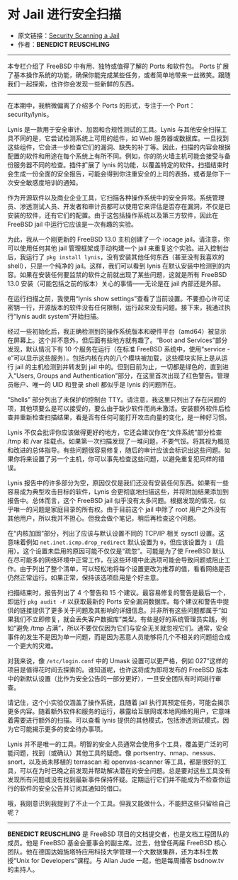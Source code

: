 # 对 Jail 进行安全扫描

- 原文链接：[Security Scanning a Jail](https://freebsdfoundation.org/wp-content/uploads/2021/07/Security-Scanning-a-Jail.pdf)
- 作者：**BENEDICT REUSCHLING**

---

本专栏介绍了 FreeBSD 中有用、独特或值得了解的 Ports 和软件包。 Ports 扩展了基本操作系统的功能，确保你能完成某些任务，或者简单地带来一丝微笑。跟随我们一起探索，也许你会发现一些新鲜的东西。

---

在本期中，我稍微偏离了介绍多个 Ports 的形式，专注于一个 Port：security/lynis。

Lynis 是一款用于安全审计、加固和合规性测试的工具。Lynis 与其他安全扫描工具不同的是，它尝试检测系统上可用的组件，如 Web 服务器或数据库。一旦找到这些组件，它会进一步检查它们的漏洞、缺失的补丁等。因此，扫描的内容会根据配置的软件和用途在每个系统上有所不同。例如，你的防火墙主机可能会接受与备份服务器不同的检查。插件扩展了 lynis 的功能，以覆盖特定的软件。扫描结束时会生成一份全面的安全报告，可能会得到你注重安全的上司的表扬，或者是你下一次安全敏感度培训的通知。

作为开源软件以及商业企业工具，它扫描各种操作系统中的安全异常。系统管理员、渗透测试人员、开发者和审计员都可以使用它来评估是否存在漏洞，不仅是已安装的软件，还有它们的配置。由于这包括操作系统以及第三方软件，因此在 FreeBSD jail 中运行它应该是一次有趣的实验。

为此，我从一个刚更新的 FreeBSD 13.0 主机创建了一个 iocage jail。请注意，你可以使用任何其他 jail 管理框架或手动构建一个 jail 来重复这个实验。进入控制台后，我运行了 `pkg install lynis`，没有安装其他任何东西（甚至没有我喜欢的 shell），只是一个纯净的 jail。这样，我们可以看到 lynis 在默认安装中检测到的内容。如果在安装任何要监禁的软件之前就出现了某些问题，这就是所有 FreeBSD 13.0 安装（可能包括之前的版本）关心的事情——无论是在 jail 内部还是外部。

在运行扫描之前，我使用“lynis show settings”查看了当前设置。不要担心许可证密钥一行，开源版本的软件没有任何限制，运行起来没有问题。接下来，我通过执行“lynis audit system”开始扫描。

经过一些初始化后，我正确检测到的操作系统版本和硬件平台（amd64）被显示在屏幕上。这个并不意外，但后面有些地方就有趣了。“Boot and Services”部分发现，默认情况下有 10 个服务在运行（在标准 FreeBSD 系统中，使用“service -e”可以显示这些服务）。包括内核在内的八个模块被加载，这些模块实际上是从运行 jail 的主机检测到并转发到 jail 中的。但到目前为止，一切都是绿色的，直到进入“Users, Groups and Authentication”部分，在这里首次出现了红色警告。管理员帐户、唯一的 UID 和登录 shell 都似乎是 lynis 的问题所在。

“Shells” 部分列出了未保护的控制台 TTY。请注意，我这里只列出了存在问题的项，其他项要么是可以接受的，要么由于缺少软件而尚未激活。安装额外软件后检查并重新检查扫描结果，看是否有任何可能打开攻击向量的变化，是一种好习惯。

Lynis 不仅会批评你应该做得更好的地方，它还会建议你在“文件系统”部分检查 /tmp 和 /var 挂载点。如果第一次扫描发现了一堆问题，不要气馁。将其视为概览和改进的总体指导。有些问题很容易修复，随后的审计应该会标识出这些问题。如果你将来设置了另一个主机，你可以事先检查这些问题，以避免重复犯同样的错误。

Lynis 报告中的许多部分为空，原因仅仅是我们还没有安装任何东西。如果有一些容易成为典型攻击目标的软件，Lynis 会更彻底地扫描这些，并将附加结果添加到报告中。总体而言，这个 FreeBSD jail 似乎没有太多问题。根据发现的情况，似乎唯一的问题是家庭目录的所有权。由于目前这个 jail 中除了 root 用户之外没有其他用户，所以我并不担心。但我会做个笔记，稍后再检查这个问题。

在“内核加固”部分，列出了应该与默认设置不同的 TCP/IP 相关 sysctl 设置。这意味着例如 `net.inet.icmp.drop_redirect` 默认设置为 `0`，但应该设置为 `1`（启用）。这个设置未启用的原因可能不仅仅是“疏忽”。可能是为了使 FreeBSD 默认在尽可能多的网络环境中正常工作，在这些环境中此选项可能会导致问题或阻止工作。由于列出了整个清单，可以轻松地将每个设置更改为推荐的值，看看网络是否仍然正常运行。如果正常，保持该选项启用是个好主意。

扫描结束时，报告列出了 4 个警告和 15 个建议。最容易修复的警告是最后一个，即运行 `pkg audit -F` 以获取最新的 Ports 安全漏洞数据库。每个建议和警告中提供的链接提供了更多关于问题及其影响的详细信息。并非所有这些问题都属于“如果我们不立即修复，就会丢失客户数据库”类型。有些是好的系统管理员实践，例如“避免 /tmp 占满”，所以不要仅仅因为它们与安全无关就忽视它们。通常，安全事件的发生不是因为单一问题，而是因为恶意人员能够将几个不相关的问题组合成一个更大的灾难。

对我来说，像 `/etc/login.conf` 中的 Umask 设置可以更严格，例如 027”这样的项目是值得花时间去探索的。谁知道呢，也许这将成为即将发布的 FreeBSD 版本中的新默认设置（比作为安全公告的一部分更好），一旦安全团队有时间进行审查。

请记住，这个小实验仅涵盖了操作系统，且随着 jail 执行其预定任务，可能会揭示更多内容。随着额外软件和服务的运行，暴露给互联网或本地网络的用户，它意味着需要进行额外的扫描。可以查看 lynis 提供的其他模式，包括渗透测试模式，因为它可能揭示更多的安全待办事项。

Lynis 并不是唯一的工具。明智的安全人员通常会使用多个工具，覆盖更广泛的可能问题，找到（或确认）其他工具的疑虑。像 portsentry、nmap、nessus、snort，以及尚未移植的 terrascan 和 openvas-scanner 等工具，都是很好的工具，可以在为时已晚之前发现并帮助解决潜在的安全问题。总是要对这些工具没有发现所有问题或没有找到最新事件保持怀疑。定期运行它们并不能成为不检查你运行的软件的安全公告并订阅其通知的借口。

哦，我刚意识到我提到了不止一个工具。但我又能做什么，不能把这些只留给自己呢？

---

**BENEDICT REUSCHLING** 是 FreeBSD 项目的文档提交者，也是文档工程团队的成员。他是 FreeBSD 基金会董事会的副主席。过去，他曾任两届 FreeBSD 核心团队。他在德国达姆施塔特应用科技大学管理一个大数据集群，还为本科生教授“Unix for Developers”课程。与 Allan Jude 一起，他是每周播客 bsdnow.tv 的主持人。
